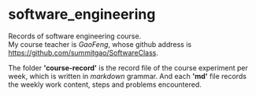 # software_engineering
Records of software engineering course.<br>
My course teacher is *GaoFeng*, whose github address is https://github.com/summitgao/SoftwareClass.

The folder <b>'course-record'</b> is the record file of the course experiment per week, which is written in *markdown* grammar.
And each **'md'** file records the weekly work content, steps and problems encountered.
